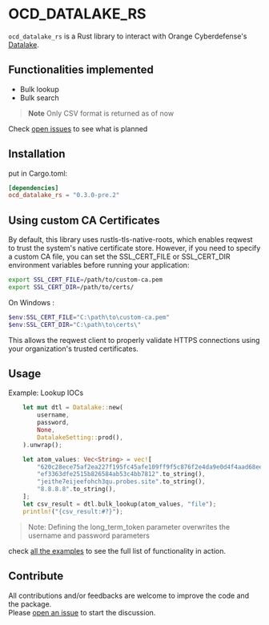 # OCD_DATALAKE_RS
`ocd_datalake_rs` is a Rust library to interact with Orange Cyberdefense's [Datalake](https://datalake.cert.orangecyberdefense.com/).  

## Functionalities implemented
* Bulk lookup
* Bulk search

> **Note**
> Only CSV format is returned as of now 

Check [open issues](https://github.com/cert-orangecyberdefense/ocd-datalake-rs/issues) to see what is planned
## Installation
put in Cargo.toml:
```toml
[dependencies]
ocd_datalake_rs = "0.3.0-pre.2"
```

## Using custom CA Certificates
By default, this library uses rustls-tls-native-roots, which enables reqwest to trust the system's native certificate store.
However, if you need to specify a custom CA file, you can set the SSL_CERT_FILE or SSL_CERT_DIR environment variables 
before running your application:
```bash
export SSL_CERT_FILE=/path/to/custom-ca.pem
export SSL_CERT_DIR=/path/to/certs/
```
On Windows : 
```powershell
$env:SSL_CERT_FILE="C:\path\to\custom-ca.pem"
$env:SSL_CERT_DIR="C:\path\to\certs\"
```
This allows the reqwest client to properly validate HTTPS connections using your organization's trusted certificates.

## Usage

Example: Lookup IOCs
````rust
    let mut dtl = Datalake::new(
        username,
        password,
        None,
        DatalakeSetting::prod(),
    ).unwrap();

    let atom_values: Vec<String> = vec![
        "620c28ece75af2ea227f195fc45afe109ff9f5c876f2e4da9e0d4f4aad68ee8e".to_string(),
        "ef3363dfe2515b826584ab53c4bb7812".to_string(),
        "jeithe7eijeefohch3qu.probes.site".to_string(),
        "8.8.8.8".to_string(),
    ];
    let csv_result = dtl.bulk_lookup(atom_values, "file");
    println!("{csv_result:#?}");
````
> Note: Defining the long_term_token parameter overwrites the username and password parameters

check [all the examples](https://github.com/cert-orangecyberdefense/ocd-datalake-rs/tree/master/examples) to see the full list of functionality in action.

## Contribute

All contributions and/or feedbacks are welcome to improve the code and the package.  
Please [open an issue](https://github.com/cert-orangecyberdefense/ocd-datalake-rs/issues/new) to start the discussion.
